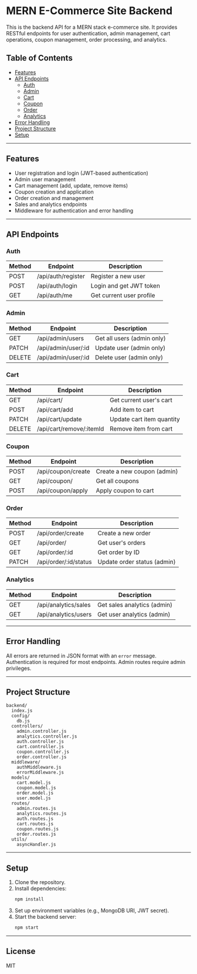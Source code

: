# MERN E-Commerce Site Backend

This is the backend API for a MERN stack e-commerce site. It provides RESTful endpoints for user authentication, admin management, cart operations, coupon management, order processing, and analytics.

## Table of Contents
- [Features](#features)
- [API Endpoints](#api-endpoints)
  - [Auth](#auth)
  - [Admin](#admin)
  - [Cart](#cart)
  - [Coupon](#coupon)
  - [Order](#order)
  - [Analytics](#analytics)
- [Error Handling](#error-handling)
- [Project Structure](#project-structure)
- [Setup](#setup)

---

## Features
- User registration and login (JWT-based authentication)
- Admin user management
- Cart management (add, update, remove items)
- Coupon creation and application
- Order creation and management
- Sales and analytics endpoints
- Middleware for authentication and error handling

---

## API Endpoints

### Auth
| Method | Endpoint         | Description                |
|--------|------------------|----------------------------|
| POST   | /api/auth/register | Register a new user        |
| POST   | /api/auth/login    | Login and get JWT token    |
| GET    | /api/auth/me       | Get current user profile   |

### Admin
| Method | Endpoint         | Description                |
|--------|------------------|----------------------------|
| GET    | /api/admin/users   | Get all users (admin only) |
| PATCH  | /api/admin/user/:id | Update user (admin only)   |
| DELETE | /api/admin/user/:id | Delete user (admin only)   |

### Cart
| Method | Endpoint         | Description                |
|--------|------------------|----------------------------|
| GET    | /api/cart/         | Get current user's cart    |
| POST   | /api/cart/add      | Add item to cart           |
| PATCH  | /api/cart/update   | Update cart item quantity  |
| DELETE | /api/cart/remove/:itemId | Remove item from cart |

### Coupon
| Method | Endpoint         | Description                |
|--------|------------------|----------------------------|
| POST   | /api/coupon/create | Create a new coupon (admin) |
| GET    | /api/coupon/       | Get all coupons            |
| POST   | /api/coupon/apply  | Apply coupon to cart       |

### Order
| Method | Endpoint         | Description                |
|--------|------------------|----------------------------|
| POST   | /api/order/create  | Create a new order         |
| GET    | /api/order/        | Get user's orders          |
| GET    | /api/order/:id     | Get order by ID            |
| PATCH  | /api/order/:id/status | Update order status (admin) |

### Analytics
| Method | Endpoint         | Description                |
|--------|------------------|----------------------------|
| GET    | /api/analytics/sales | Get sales analytics (admin) |
| GET    | /api/analytics/users | Get user analytics (admin)  |

---

## Error Handling
All errors are returned in JSON format with an `error` message. Authentication is required for most endpoints. Admin routes require admin privileges.

---

## Project Structure
```
backend/
  index.js
  config/
    db.js
  controllers/
    admin.controller.js
    analytics.controller.js
    auth.controller.js
    cart.controller.js
    coupon.controller.js
    order.controller.js
  middleware/
    authMiddleware.js
    errorMiddleware.js
  models/
    cart.model.js
    coupon.model.js
    order.model.js
    user.model.js
  routes/
    admin.routes.js
    analytics.routes.js
    auth.routes.js
    cart.routes.js
    coupon.routes.js
    order.routes.js
  utils/
    asyncHandler.js
```

---

## Setup
1. Clone the repository.
2. Install dependencies:
   ```bash
   npm install
   ```
3. Set up environment variables (e.g., MongoDB URI, JWT secret).
4. Start the backend server:
   ```bash
   npm start
   ```

---

## License
MIT
